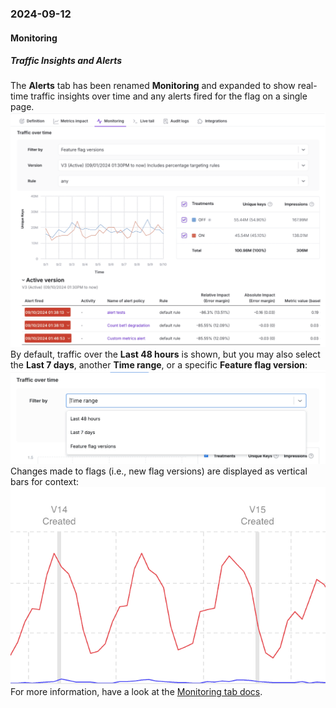 ### 2024-09-12
#### Monitoring
##### Traffic Insights and Alerts
The **Alerts** tab has been renamed **Monitoring** and expanded to show real-time traffic insights over time and any alerts fired for the flag on a single page.
![Image](./static/fme/monitoring_tab_in_docs-1920x1431.png)
By default, traffic over the **Last 48 hours** is shown, but you may also select the **Last 7 days**, another **Time range**, or a specific **Feature flag version**:
![Image](./static/fme/Traffic_last48-by-defaultother_options-1920x573.png)
Changes made to flags (i.e., new flag versions) are displayed as vertical bars for context:
![Image](./static/fme/flag-versions-vertical-bars.png)
For more information, have a look at the [Monitoring tab docs](https://help.split.io/hc/en-us/articles/30098162579853-Monitoring-tab).
